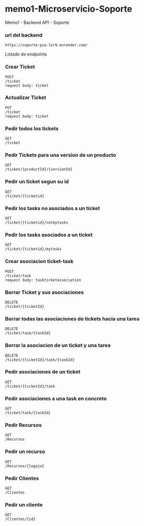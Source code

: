 # memo1-Microservicio-Soporte
Memo1 - Backend API - Soporte

### url del backend
    https://soporte-psa-lor9.onrender.com/
Listado de endpoints

### Crear Ticket 
    POST
    /ticket
    request body: ticket 

### Actualizar Ticket
    PUT
    /ticket
    request body: ticket 
### Pedir todos los tickets
    GET
    /ticket

### Pedir Tickets para una version de un producto
    GET
    /ticket/{productId}/{versionId}

### Pedir un ticket segun su id
    GET
    /ticket/{ticketid}

### Pedir los tasks no asociados a un ticket
    GET
    /ticket/{ticketid}/notmytasks

### Pedir los tasks asociados a un ticket
    GET
    /ticket/{ticketid}/mytasks

### Crear asociacion ticket-task 
    POST
    /ticket/task
    request body: taskticketassociation

### Borrar Ticket y sus asociaciones
    DELETE
    /ticket/{ticketId}
    
### Borrar todas las asociaciones de tickets hacia una tarea
    DELETE
    /ticket/task/{taskId}

### Borrar la asociacion de un ticket y una tarea
    DELETE
    /ticket/{ticketId}/task/{taskId}

### Pedir asociaciones de un ticket
    GET
    /ticket/{ticketId}/task

### Pedir asociaciones a una task en concreto
    GET
    /ticket/task/{taskId}

### Pedir Recursos
    GET
    /Recursos

### Pedir un recurso
    GET
    /Recursos/{legajo}

### Pedir Clientes 
    GET
    /Clientes

### Pedir un cliente
    GET
    /Clientes/{id}

